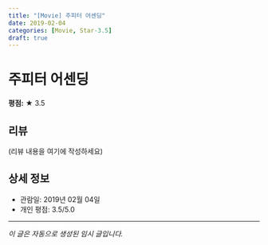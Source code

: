 ```yaml
---
title: "[Movie] 주피터 어센딩"
date: 2019-02-04
categories: [Movie, Star-3.5]
draft: true
---
```


# 주피터 어센딩

**평점:** ★ 3.5

## 리뷰

(리뷰 내용을 여기에 작성하세요)

## 상세 정보

- 관람일: 2019년 02월 04일
- 개인 평점: 3.5/5.0

---

*이 글은 자동으로 생성된 임시 글입니다.*
